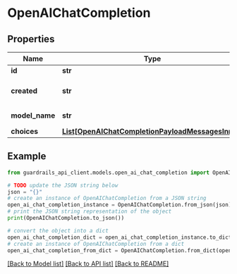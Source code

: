 # OpenAIChatCompletion


## Properties

Name | Type | Description | Notes
------------ | ------------- | ------------- | -------------
**id** | **str** | The id | 
**created** | **str** | The created date | 
**model_name** | **str** | The model name | 
**choices** | [**List[OpenAIChatCompletionPayloadMessagesInner]**](OpenAIChatCompletionPayloadMessagesInner.md) |  | 

## Example

```python
from guardrails_api_client.models.open_ai_chat_completion import OpenAIChatCompletion

# TODO update the JSON string below
json = "{}"
# create an instance of OpenAIChatCompletion from a JSON string
open_ai_chat_completion_instance = OpenAIChatCompletion.from_json(json)
# print the JSON string representation of the object
print(OpenAIChatCompletion.to_json())

# convert the object into a dict
open_ai_chat_completion_dict = open_ai_chat_completion_instance.to_dict()
# create an instance of OpenAIChatCompletion from a dict
open_ai_chat_completion_from_dict = OpenAIChatCompletion.from_dict(open_ai_chat_completion_dict)
```
[[Back to Model list]](../README.md#documentation-for-models) [[Back to API list]](../README.md#documentation-for-api-endpoints) [[Back to README]](../README.md)


